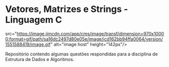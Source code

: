 # Vetores, Matrizes e Strings - Linguagem C
src="https://image.jimcdn.com/app/cms/image/transf/dimension=970x10000:format=gif/path/sa16dc2497d80e05e/image/icd162bb94ffa0064/version/1551588419/image.gif" alt="image host" height="142px"/></a>
</p>
Repositório contendo algumas questões respondidas para a disciplina de Estrutura de Dados e Algoritmos.
